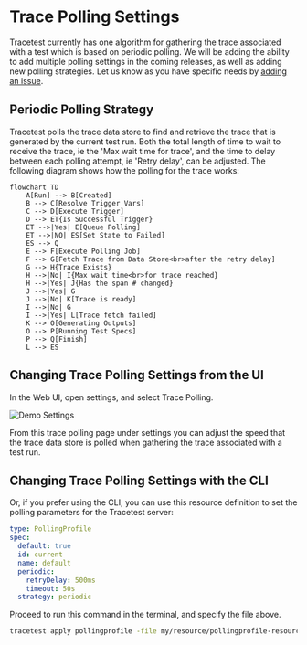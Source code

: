 # Trace Polling Settings

Tracetest currently has one algorithm for gathering the trace associated with a test which is based on periodic polling. We will be adding the ability to add multiple polling settings in the coming releases, as well as adding new polling strategies. Let us know as you have specific needs by [adding an issue](https://github.com/kubeshop/tracetest/issues/new/choose).

## Periodic Polling Strategy

Tracetest polls the trace data store to find and retrieve the trace that is generated by the current test run. Both the total length of time to wait to receive the trace, ie the 'Max wait time for trace', and the time to delay between each polling attempt, ie 'Retry delay', can be adjusted. The following diagram shows how the polling for the trace works:

```mermaid
flowchart TD
    A[Run] --> B[Created]
    B --> C[Resolve Trigger Vars]
    C --> D[Execute Trigger]
    D --> ET{Is Successful Trigger}
    ET -->|Yes| E[Queue Polling]
    ET -->|NO| ES[Set State to Failed]
    ES --> Q
    E --> F[Execute Polling Job]
    F --> G[Fetch Trace from Data Store<br>after the retry delay]
    G --> H{Trace Exists}
    H -->|No| I{Max wait time<br>for trace reached}
    H -->|Yes| J{Has the span # changed}
    J -->|Yes| G
    J -->|No| K[Trace is ready]
    I -->|No| G
    I -->|Yes| L[Trace fetch failed]
    K --> O[Generating Outputs]
    O --> P[Running Test Specs]
    P --> Q[Finish]
    L --> ES
```
  

## Changing Trace Polling Settings from the UI

In the Web UI, open settings, and select Trace Polling.

![Demo Settings](./img/trace-polling.png)

From this trace polling page under settings you can adjust the speed that the trace data store is polled when gathering the trace associated with a test run.

## Changing Trace Polling Settings with the CLI

Or, if you prefer using the CLI, you can use this resource definition to set the polling parameters for the Tracetest server:

```yaml
type: PollingProfile
spec:
  default: true
  id: current
  name: default
  periodic:
    retryDelay: 500ms
    timeout: 50s
  strategy: periodic
```

Proceed to run this command in the terminal, and specify the file above.

```bash
tracetest apply pollingprofile -file my/resource/pollingprofile-resource.yaml
```
